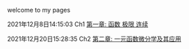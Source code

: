 welcome to my pages

2021年12月8日14:15:03 Ch1 
 [第一章: 函数 极限 连续](https://quanlongcs.github.io/ZSB/math/Ch1/README.html)



 2021年12月20日15:28:35 Ch2
 [第二章: 一元函数微分学及其应用](https://quanlongcs.github.io/ZSB/math/Ch2/index.html)

